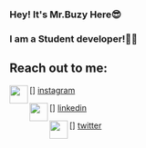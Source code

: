 ### Hey! It's Mr.Buzy Here😎

### I am a Student developer!👨‍🎓

## Reach out to me:

[<img align="left" height="32" width="32" src="https://unpkg.com/simple-icons@v3/icons/instagram.svg" />] [instagram](https://www.instagram.com/mouse.codes/)

[<img align="left" height="32" width="32" src="https://unpkg.com/simple-icons@v3/icons/linkedin.svg" />] [linkedin](https://www.linkedin.com/in/svarunid/)

[<img align="left" height="32" width="32" src="https://unpkg.com/simple-icons@v3/icons/twitter.svg" />] [twitter](https://www.twitter.com/svarunid/)

<!--
**svarunid/svarunid** is a ✨ _special_ ✨ repository because its `README.md` (this file) appears on your GitHub profile.

Here are some ideas to get you started:

- 🔭 I’m currently working on ...
- 🌱 I’m currently learning ...
- 👯 I’m looking to collaborate on ...
- 🤔 I’m looking for help with ...
- 💬 Ask me about ...
- 📫 How to reach me: ...
- 😄 Pronouns: ...
- ⚡ Fun fact: ...
-->

